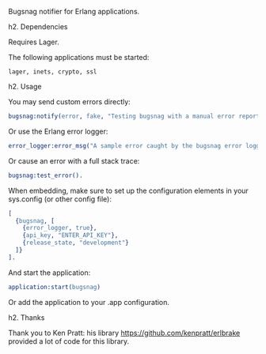 Bugsnag notifier for Erlang applications.

h2. Dependencies

Requires Lager.

The following applications must be started:

    lager, inets, crypto, ssl

h2. Usage

You may send custom errors directly:

```erlang
bugsnag:notify(error, fake, "Testing bugsnag with a manual error report", no_module, 0).
```

Or use the Erlang error logger:

```erlang
error_logger:error_msg("A sample error caught by the bugsnag error logger.").
```

Or cause an error with a full stack trace:

```erlang
bugsnag:test_error().
```

When embedding, make sure to set up the configuration elements in your sys.config (or other config file):

```erlang
[
  {bugsnag, [
    {error_logger, true},
    {api_key, "ENTER_API_KEY"},
    {release_state, "development"}
  ]}
].
```

And start the application:

```erlang
application:start(bugsnag)
```

Or add the application to your .app configuration.

h2. Thanks

Thank you to Ken Pratt: his library https://github.com/kenpratt/erlbrake provided a lot of code for this library.
